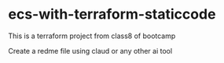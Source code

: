 # ecs-with-terraform-staticcode
This is a terraform project from class8 of bootcamp


Create a redme file using claud or any other ai tool
